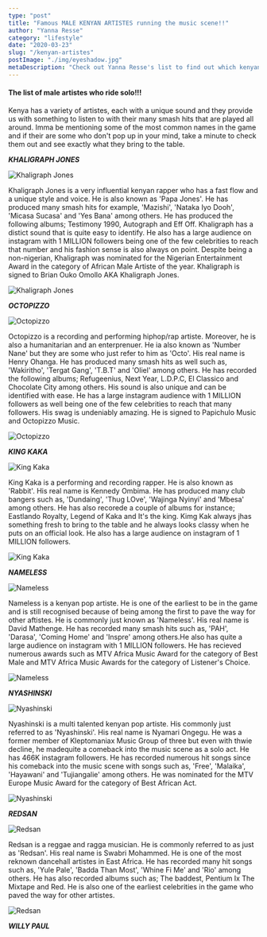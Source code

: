 ```yaml
---
type: "post"
title: "Famous MALE KENYAN ARTISTES running the music scene!!"
author: "Yanna Resse"
category: "lifestyle"
date: "2020-03-23"
slug: "/kenyan-artistes"
postImage: "./img/eyeshadow.jpg"
metaDescription: "Check out Yanna Resse's list to find out which kenyan celebrities run the game."
---
```


#### The list of male artistes who ride solo!!!

Kenya has a variety of artistes, each with a unique sound and they provide us with something to listen to with their many smash hits that are played all around. Imma be mentioning some of the most common names in the game and if their are some who don't pop up in your mind, take a minute to check them out and see exactly what they bring to the table.

_**KHALIGRAPH JONES**_

![Khaligraph Jones](./img/jones.jpg)

Khaligraph Jones is a very influential kenyan rapper who has a fast flow and a unique style and voice. He is also known as 'Papa Jones'. He has produced many smash hits for example, 'Mazishi', 'Nataka Iyo Dooh', 'Micasa Sucasa' and 'Yes Bana' among others. He has produced the following albums; Testimony 1990, Autograph and Eff Off. Khaligraph has a distict sound that is quite easy to identify. He also has a large audience on instagram with 1 MILLION followers being one of the few celebrities to reach that number and his fashion sense is also always on point. Despite being a non-nigerian, Khaligraph was nominated for the Nigerian Entertainment Award in the category of African Male Artiste of the year. Khaligraph is signed to Brian Ouko Omollo AKA Khaligraph Jones.

![Khaligraph Jones](./img/jones2.jpg)

_**OCTOPIZZO**_

![Octopizzo](./img/octo.jpg)

Octopizzo is a recording and performing hiphop/rap artiste. Moreover, he is also a humanitarian and an enterprenuer. He ia also known as 'Number Nane' but they are some who just refer to him as 'Octo'. His real name is Henry Ohanga. He has produced many smash hits as well such as, 'Wakiritho', 'Tergat Gang', 'T.B.T' and 'Oliel' among others. He has recorded the following albums; Refugeenius, Next Year, L.D.P.C, El Classico and Chocolate City among others. His sound is also unique and can be identified with ease. He has a large instagram audience with 1 MILLION followers as well being one of the few celebrities to reach that many followers. His swag is undeniably amazing. He is signed to Papichulo Music and Octopizzo Music.

![Octopizzo](./img/octo2.jpg)

_**KING KAKA**_

![King Kaka](./img/kaka2.jpg)

King Kaka is a performing and recording rapper. He is also known as 'Rabbit'. His real name is Kennedy Ombima. He has produced many club bangers such as, 'Dundaing', 'Thug LOve', 'Wajinga Nyinyi' and 'Mbesa' among others. He has also recorede a couple of albums for instance; Eastlando Royalty, Legend of Kaka and It's the king. Kimg Kak always jhas something fresh to bring to the table and he always looks classy when he puts on an official look. He also has a large audience on instagram of 1 MILLION followers.

![King Kaka](./img/kaka1.jpg)

_**NAMELESS**_

![Nameless](./img/nameless2.jpg)

Nameless is a kenyan pop artiste. He is one of the earliest to be in the game and is still recognised because of being among the first to pave the way for other aftistes. He is commonly just known as 'Nameless'. His real name is David Mathenge. He has recorded many smash hits such as, 'PAH', 'Darasa', 'Coming Home' and 'Inspre' among others.He also has quite a large audience on instagram with 1 MILLION followers. He has recieved numerous awards such as MTV Africa Music Award for the category of Best Male and MTV Africa Music Awards for the category of Listener's Choice.

![Nameless](./img/nameless.jpg)

_**NYASHINSKI**_

![Nyashinski](./img/shinski.jpg)

Nyashinski is a multi talented kenyan pop artiste. His commonly just referred to as 'Nyashinski'. His real name is Nyamari Ongegu. He was a former member of Kleptomaniax Music Group of three but even with thwie decline, he madequite a comeback into the music scene as a solo act. He has 466K instagram followers. He has recorded numerous hit songs since his comeback into the music scene with songs such as, 'Free', 'Malaika', 'Hayawani' and 'Tujiangalie' among others. He was nominated for the MTV Europe Music Award for the category of Best African Act.

![Nyashinski](./img/shinski2.jpg)

_**REDSAN**_

![Redsan](./img/red.jpg)

Redsan is a reggae and ragga musician. He is commonly referred to as just as 'Redsan'. His real name is Swabri Mohammed. He is one of the most reknown dancehall artistes in East Africa. He has recorded many hit songs such as, 'Yule Pale', 'Badda Than Most', 'Whine Fi Me' and 'Rio' among others. He has also recorded albums such as; The baddest, Pentium Ix The Mixtape and Red. He is also one of the earliest celebrities in the game who paved the way for other artistes.

![Redsan](./img/red2.jpg)

_**WILLY PAUL**_
